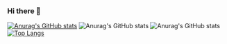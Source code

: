 ### Hi there 👋

<!--
**Nyarlathulhu/Nyarlathulhu** is a ✨ _special_ ✨ repository because its `README.md` (this file) appears on your GitHub profile.

Here are some ideas to get you started:

- 🔭 I’m currently working on ...
- 🌱 I’m currently learning ...
- 👯 I’m looking to collaborate on ...
- 🤔 I’m looking for help with ...
- 💬 Ask me about ...
- 📫 How to reach me: ...
- 😄 Pronouns: ...
- ⚡ Fun fact: ...
-->

[![Anurag's GitHub stats](https://github-readme-stats.vercel.app/api?username=Nyarlathulhu)](https://github.com/anuraghazra/github-readme-stats)
![Anurag's GitHub stats](https://github-readme-stats.vercel.app/api?username=Nyarlathulhu&show_icons=true)
![Anurag's GitHub stats](https://github-readme-stats.vercel.app/api?username=anuraghazra&show_icons=true&theme=vision-friendly-dark)
[![Top Langs](https://github-readme-stats.vercel.app/api/top-langs/?username=Nyarlathulhu&layout=compact)](https://github.com/anuraghazra/github-readme-stats)
